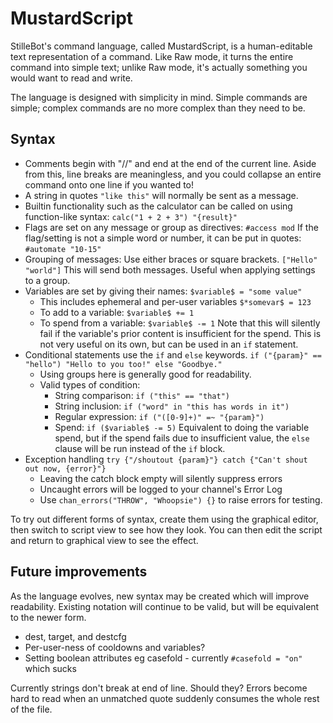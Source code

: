 MustardScript
=============

StilleBot's command language, called MustardScript, is a human-editable text representation of a
command. Like Raw mode, it turns the entire command into simple text; unlike Raw mode, it's actually
something you would want to read and write.

The language is designed with simplicity in mind. Simple commands are simple; complex commands are
no more complex than they need to be.

Syntax
------

* Comments begin with "//" and end at the end of the current line. Aside from this, line breaks
  are meaningless, and you could collapse an entire command onto one line if you wanted to!
* A string in quotes `"like this"` will normally be sent as a message.
* Builtin functionality such as the calculator can be called on using function-like syntax:
  `calc("1 + 2 + 3") "{result}"`
* Flags are set on any message or group as directives:
  `#access mod`
  If the flag/setting is not a simple word or number, it can be put in quotes:
  `#automate "10-15"`
* Grouping of messages: Use either braces or square brackets.
  `["Hello" "world"]`
  This will send both messages. Useful when applying settings to a group.
* Variables are set by giving their names:
  `$variable$ = "some value"`
  - This includes ephemeral and per-user variables `$*somevar$ = 123`
  - To add to a variable: `$variable$ += 1`
  - To spend from a variable: `$variable$ -= 1` Note that this will silently fail if
    the variable's prior content is insufficient for the spend. This is not very useful
    on its own, but can be used in an `if` statement.
* Conditional statements use the `if` and `else` keywords.
  `if ("{param}" == "hello") "Hello to you too!" else "Goodbye."`
  - Using groups here is generally good for readability.
  - Valid types of condition:
    - String comparison: `if ("this" == "that")`
    - String inclusion: `if ("word" in "this has words in it")`
    - Regular expression: `if ("([0-9]+)" =~ "{param}")`
    - Spend: `if ($variable$ -= 5)` Equivalent to doing the variable spend, but if
      the spend fails due to insufficient value, the `else` clause will be run instead
      of the `if` block.
* Exception handling
  `try {"/shoutout {param}"} catch {"Can't shout out now, {error}"}`
  - Leaving the catch block empty will silently suppress errors
  - Uncaught errors will be logged to your channel's Error Log
  - Use `chan_errors("THROW", "Whoopsie") {}` to raise errors for testing.

To try out different forms of syntax, create them using the graphical editor, then
switch to script view to see how they look. You can then edit the script and return
to graphical view to see the effect.

Future improvements
-------------------

As the language evolves, new syntax may be created which will improve readability.
Existing notation will continue to be valid, but will be equivalent to the newer form.

* dest, target, and destcfg
* Per-user-ness of cooldowns and variables?
* Setting boolean attributes eg casefold - currently `#casefold = "on"` which sucks

Currently strings don't break at end of line. Should they? Errors become hard to read
when an unmatched quote suddenly consumes the whole rest of the file.
